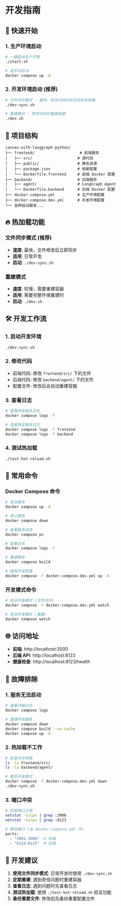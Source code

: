 # 开发指南

## 🚀 快速开始

### 1. 生产环境启动
```bash
# 一键启动生产环境
./start.sh

# 或手动启动
docker compose up -d
```

### 2. 开发环境启动 (推荐)
```bash
# 文件同步模式 - 最快，修改代码时实时同步到容器
./dev-sync.sh

# 重建模式 - 修改代码时重建容器
./dev.sh
```

## 📁 项目结构

```
canvas-with-langgraph-python/
├── frontend/                    # 前端服务
│   ├── src/                    # 源代码
│   ├── public/                 # 静态资源
│   ├── package.json            # 依赖配置
│   └── Dockerfile.frontend     # 前端 Docker 配置
├── backend/                    # 后端服务
│   ├── agent/                  # LangGraph Agent
│   └── Dockerfile.backend      # 后端 Docker 配置
├── docker-compose.yml          # 生产环境配置
├── docker-compose.dev.yml      # 开发环境配置
└── 各种启动脚本...
```

## 🔥 热加载功能

### 文件同步模式 (推荐)
- **速度**: 最快，文件修改后立即同步
- **适用**: 日常开发
- **启动**: `./dev-sync.sh`

### 重建模式
- **速度**: 较慢，需要重建容器
- **适用**: 需要完整环境重建时
- **启动**: `./dev.sh`

## 🛠️ 开发工作流

### 1. 启动开发环境
```bash
./dev-sync.sh
```

### 2. 修改代码
- 前端代码: 修改 `frontend/src/` 下的文件
- 后端代码: 修改 `backend/agent/` 下的文件
- 配置文件: 修改后会自动重建容器

### 3. 查看日志
```bash
# 查看所有服务日志
docker compose logs -f

# 查看特定服务日志
docker compose logs -f frontend
docker compose logs -f backend
```

### 4. 测试热加载
```bash
./test-hot-reload.sh
```

## 🔧 常用命令

### Docker Compose 命令
```bash
# 启动服务
docker compose up -d

# 停止服务
docker compose down

# 查看服务状态
docker compose ps

# 查看日志
docker compose logs -f

# 重建服务
docker compose build

# 使用开发配置
docker compose -f docker-compose.dev.yml up -d
```

### 开发模式命令
```bash
# 启动开发模式 (文件同步)
docker compose -f docker-compose.dev.yml watch

# 启动开发模式 (重建)
docker compose watch
```

## 🌐 访问地址

- **前端**: http://localhost:3000
- **后端 API**: http://localhost:8123
- **健康检查**: http://localhost:8123/health

## 🐛 故障排除

### 1. 服务无法启动
```bash
# 查看详细日志
docker compose logs

# 重建所有服务
docker compose down
docker compose build --no-cache
docker compose up -d
```

### 2. 热加载不工作
```bash
# 检查文件权限
ls -la frontend/src/
ls -la backend/agent/

# 重启开发模式
docker compose -f docker-compose.dev.yml down
./dev-sync.sh
```

### 3. 端口冲突
```bash
# 检查端口占用
netstat -tulpn | grep :3000
netstat -tulpn | grep :8123

# 修改端口 (在 docker-compose.yml 中)
ports:
  - "3001:3000"  # 前端
  - "8124:8123"  # 后端
```

## 📝 开发建议

1. **使用文件同步模式**: 日常开发时使用 `./dev-sync.sh`
2. **定期重建**: 遇到奇怪问题时重建容器
3. **查看日志**: 遇到问题时先查看日志
4. **测试热加载**: 使用 `./test-hot-reload.sh` 验证功能
5. **备份重要文件**: 修改前先备份重要配置文件
